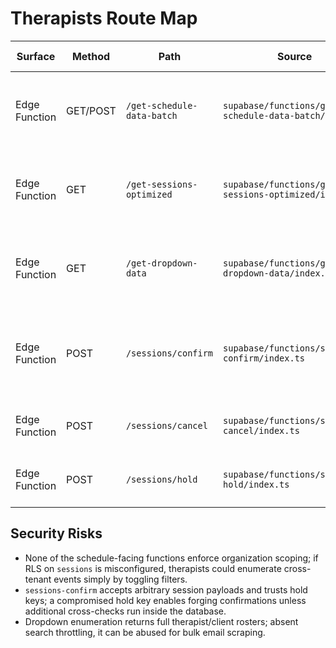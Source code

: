 # Therapists Route Map

| Surface | Method | Path | Source | Auth Guard | Primary Data Touchpoints |
| --- | --- | --- | --- | --- | --- |
| Edge Function | GET/POST | `/get-schedule-data-batch` | `supabase/functions/get-schedule-data-batch/index.ts` | `getUserOrThrow` + request-based rate limiting. | Reads `sessions`, joins `therapists`, `clients`, `authorizations`; optionally pulls availability JSON. |
| Edge Function | GET | `/get-sessions-optimized` | `supabase/functions/get-sessions-optimized/index.ts` | `getUserOrThrow`; no additional role scoping. | Queries `sessions` with therapist/client filters and attaches related profiles + authorizations. |
| Edge Function | GET | `/get-dropdown-data` | `supabase/functions/get-dropdown-data/index.ts` | `getUserOrThrow`; toggles inactive filtering. | Reads `therapists`/`clients` tables; returns static enumerations for statuses/locations. |
| Edge Function | POST | `/sessions/confirm` | `supabase/functions/sessions-confirm/index.ts` | `ensureAuthenticated` (Supabase auth) + idempotency enforcement. | Persists session confirmation via admin client; interacts with idempotency store and Supabase RPC for holds. |
| Edge Function | POST | `/sessions/cancel` | `supabase/functions/sessions-cancel/index.ts` | Authenticates via Supabase, validates payload with zod. | Updates `sessions` status, records cancellation metadata. |
| Edge Function | POST | `/sessions/hold` | `supabase/functions/sessions-hold/index.ts` | Auth + input zod validation; ensures hold uniqueness before insert. | Writes to `session_holds`, touches `sessions` for dedupe. |

## Security Risks
- None of the schedule-facing functions enforce organization scoping; if RLS on `sessions` is misconfigured, therapists could enumerate cross-tenant events simply by toggling filters.
- `sessions-confirm` accepts arbitrary session payloads and trusts hold keys; a compromised hold key enables forging confirmations unless additional cross-checks run inside the database.
- Dropdown enumeration returns full therapist/client rosters; absent search throttling, it can be abused for bulk email scraping. 
